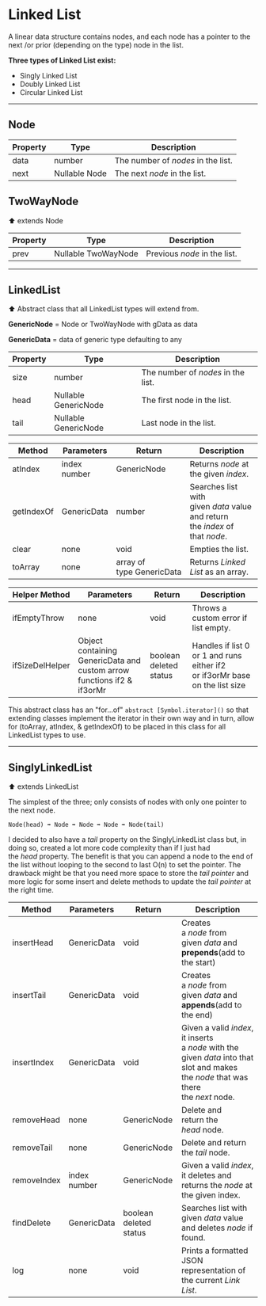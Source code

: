 # **Linked List**

A linear data structure contains nodes, and each node has a pointer to the next /or prior (depending on the type) node in the list.

**Three types of Linked List exist:**

- Singly Linked List
- Doubly Linked List
- Circular Linked List

---

## Node

| Property | Type          | Description                        |
| -------- | ------------- | ---------------------------------- |
| data     | number        | The number of *nodes* in the list. |
| next     | Nullable Node | The next *node* in the list.       |

## TwoWayNode

⬆️ extends Node

| Property | Type                | Description                  |
| -------- | ------------------- | ---------------------------- |
| prev     | Nullable TwoWayNode | Previous *node* in the list. |

---

## LinkedList

⬆️ Abstract class that all LinkedList types will extend from.

**GenericNode**  = Node or TwoWayNode with gData as data

**GenericData** = data of generic type defaulting to any

| Property | Type                 | Description                        |
| -------- | -------------------- | ---------------------------------- |
| size     | number               | The number of *nodes* in the list. |
| head     | Nullable GenericNode | The first node in the list.        |
| tail     | Nullable GenericNode | Last node in the list.             |

| Method     | Parameters   | Return                    | Description                                                                  |
| ---------- | ------------ | ------------------------- | ---------------------------------------------------------------------------- |
| atIndex    | index number | GenericNode               | Returns *node* at the given *index*.                                         |
| getIndexOf | GenericData  | number                    | Searches list with given *data* value and return the *index* of that *node*. |
| clear      | none         | void                      | Empties the list.                                                            |
| toArray    | none         | array of type GenericData | Returns *Linked List* as an array.                                           |

| Helper Method   | Parameters                                                             | Return                 | Description                                                                 |
| --------------- | ---------------------------------------------------------------------- | ---------------------- | --------------------------------------------------------------------------- |
| ifEmptyThrow    | none                                                                   | void                   | Throws a custom error if list empty.                                        |
| ifSizeDelHelper | Object containing GenericData and custom arrow functions if2 & if3orMr | boolean deleted status | Handles if list 0 or 1 and runs either if2 or if3orMr base on the list size |

This abstract class has an "for...of" `abstract [Symbol.iterator]()` so that extending classes implement the iterator in their own way and in turn, allow for (toArray, atIndex, & getIndexOf) to be placed in this class for all LinkedList types to use.

---

## SinglyLinkedList

⬆️ extends LinkedList

The simplest of the three; only consists of nodes with only one pointer to the next node.

`Node(head) ➡️ Node ➡️ Node ➡️ Node ➡️ Node(tail)`

I decided to also have a *tail* property on the SinglyLinkedList class but, in doing so, created a lot more code complexity than if I just had the *head* property. The benefit is that you can append a node to the end of the list without looping to the second to last O(n) to set the pointer. The drawback might be that you need more space to store the *tail pointer* and more logic for some insert and delete methods to update the *tail pointer* at the right time.

| Method      | Parameters   | Return                 | Description                                                                                                                          |
| ----------- | ------------ | ---------------------- | ------------------------------------------------------------------------------------------------------------------------------------ |
| insertHead  | GenericData  | void                   | Creates a *node* from given *data* and **prepends**(add to the start)                                                                |
| insertTail  | GenericData  | void                   | Creates a *node* from given *data* and **appends**(add to the end)                                                                   |
| insertIndex | GenericData  | void                   | Given a valid *index*, it inserts a *node* with the given *data* into that slot and makes the *node* that was there the *next* node. |
| removeHead  | none         | GenericNode            | Delete and return the *head* node.                                                                                                   |
| removeTail  | none         | GenericNode            | Delete and return the *tail* node.                                                                                                   |
| removeIndex | index number | GenericNode            | Given a valid *index*, it deletes and returns the *node* at the given index.                                                         |
| findDelete  | GenericData  | boolean deleted status | Searches list with given *data* value and deletes *node* if found.                                                                   |
| log         | none         | void                   | Prints a formatted JSON representation of the current *Link List*.                                                                   |

